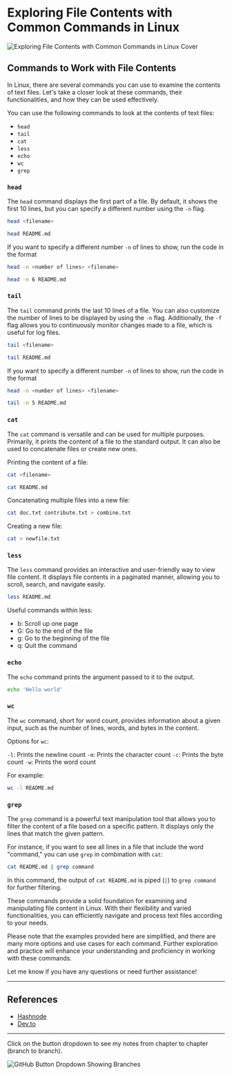 # Exploring File Contents with Common Commands in Linux

![Exploring File Contents with Common Commands in Linux Cover](https://res.cloudinary.com/bizstak/image/upload/v1685265836/GitHub_Cover_vn0xjy.png)

## Commands to Work with File Contents

In Linux, there are several commands you can use to examine the contents of text files. Let's take a closer look at these commands, their functionalities, and how they can be used effectively.

You can use the following commands to look at the contents of text files:

- `head`
- `tail`
- `cat`
- `less`
- `echo`
- `wc`
- `grep`

### `head`

The `head` command displays the first part of a file. By default, it shows the first 10 lines, but you can specify a different number using the `-n` flag.

```sh
head <filename>
```

```sh
head README.md
```

If you want to specify a different number `-n` of lines to show, run the code in the format

```sh
head -n <number of lines> <filename>
```

```sh
head -n 6 README.md
```

### `tail`

The `tail` command prints the last 10 lines of a file. You can also customize the number of lines to be displayed by using the `-n` flag. Additionally, the `-f` flag allows you to continuously monitor changes made to a file, which is useful for log files.

```sh
tail <filename>
```

```sh
tail README.md
```

If you want to specify a different number `-n` of lines to show, run the code in the format

```sh
head -n <number of lines> <filename>
```

```sh
tail -n 5 README.md
```

### `cat`

The `cat` command is versatile and can be used for multiple purposes. Primarily, it prints the content of a file to the standard output. It can also be used to concatenate files or create new ones.

Printing the content of a file:

```sh
cat <filename>
```

```sh
cat README.md
```

Concatenating multiple files into a new file:

```sh
cat doc.txt contribute.txt > combine.txt
```

Creating a new file:

```sh
cat > newfile.txt
```

### `less`

The `less` command provides an interactive and user-friendly way to view file content. It displays file contents in a paginated manner, allowing you to scroll, search, and navigate easily.

```sh
less README.md
```

Useful commands within less:

- b: Scroll up one page
- G: Go to the end of the file
- g: Go to the beginning of the file
- q: Quit the command

### `echo`

The `echo` command prints the argument passed to it to the output.

```sh
echo 'Hello world'
```

### `wc`

The `wc` command, short for word count, provides information about a given input, such as the number of lines, words, and bytes in the content.

Options for `wc`:

`-l`: Prints the newline count
`-m`: Prints the character count
`-c`: Prints the byte count
`-w`: Prints the word count

For example:

```sh
wc -l README.md
```

### `grep`

The `grep` command is a powerful text manipulation tool that allows you to filter the content of a file based on a specific pattern. It displays only the lines that match the given pattern.

For instance, if you want to see all lines in a file that include the word "command," you can use `grep` in combination with `cat`:

```sh
cat README.md | grep command
```

In this command, the output of `cat README.md` is piped (`|`) to `grep command` for further filtering.

These commands provide a solid foundation for examining and manipulating file content in Linux. With their flexibility and varied functionalities, you can efficiently navigate and process text files according to your needs.

Please note that the examples provided here are simplified, and there are many more options and use cases for each command. Further exploration and practice will enhance your understanding and proficiency in working with these commands.

Let me know if you have any questions or need further assistance!

---

## References

- [Hashnode](https://blog.techstackmedia.com/exploring-file-contents-with-common-commands-in-linux)
- [Dev.to](https://dev.to/bello/exploring-file-contents-with-common-commands-in-linux-3jop)

---

Click on the button dropdown to see my notes from chapter to chapter (branch to branch).

![GitHub Button Dropdown Showing Branches](https://res.cloudinary.com/bizstak/image/upload/v1685042613/github-button-dropdown_qu4m2l.jpg)
